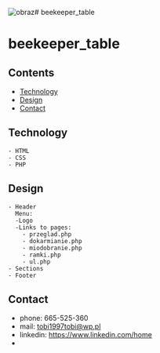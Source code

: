 ![obraz](https://user-images.githubusercontent.com/96210491/231587588-a2d653eb-2e9c-422e-99f2-c2efafc4ae3f.png)# beekeeper_table
# beekeeper_table
## Contents
*  [Technology](#Technology)
*  [Design](#Design)
*  [Contact](#Contact)
## Technology
    - HTML
    - CSS
    - PHP
## Design
    - Header
      Menu:
      -Logo
      -Links to pages:
        - przeglad.php
        - dokarmianie.php
        - miodobranie.php
        - ramki.php
        - ul.php  
    - Sections  
    - Footer
## Contact
- phone: 665-525-360
- mail: tobi1997tobi@wp.pl
- linkedin: https://www.linkedin.com/home
- 